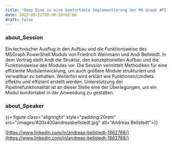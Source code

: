 ```yaml
---
title: "Deep Dive in eine komfortable Implementierung der MS Graph API - Andreas Bellstedt"
date: 2023-08-21T00:00:18+02:00
draft: false
---
```


### about_Session

Ein technischer Ausflug in den Aufbau und die Funktionsweise des MSGraph PowerShell Moduls von Friedrich Weinmann und Andi Bellstedt. In dem Vortrag stellt Andi die Struktur, den konzeptionellen Aufbau und die Funktionsweise des Modules vor. 
Die Session vermittelt Methodiken für eine effiziente Modulentwicklung, um auch größere Module strukturiert und verwaltbar zu behalten. Weiterhin wird erklärt wie Funktionen/cmdlets effektiv und effizient erstellt werden. Unterstützung der Pipelinefunktionalität ist an dieser Stelle eine der Überlegungen, um ein Modul komfortabel in der Anwendung zu gestalten.

### about_Speaker

{{< figure class="alignright" style="padding:20rem" src="/images/400x400andreasbellstedt.jpg" alt="Andreas Bellstedt">}}

[https://www.linkedin.com/in/andreas-bellstedt-1862768/](https://www.linkedin.com/in/andreas-bellstedt-1862768/)
